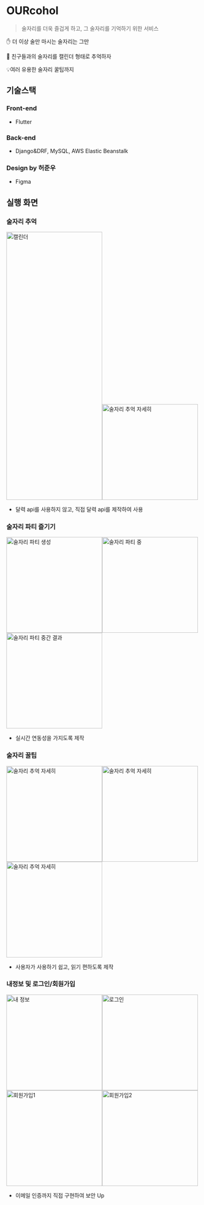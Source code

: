 # OURcohol
> 술자리를 더욱 즐겁게 하고, 그 술자리를 기억하기 위한 서비스

✋ 더 이상 술만 마시는 술자리는 그만

📆 친구들과의 술자리를 캘린더 형태로 추억하자 

💡여러 유용한 술자리 꿀팁까지



## 기술스택

### Front-end

- Flutter

### Back-end

- Django&DRF, MySQL, AWS Elastic Beanstalk


### **Design** by 허준우

- Figma



## 실행 화면

### 술자리 추억
<img alt="캘린더" src="https://github.com/pdh0927/Ourcohol/assets/67888951/d09e657d-1c3a-4cb0-851a-be584732fb94" width = "250" height = "700"><img alt="술자리 추억 자세히" src="https://github.com/pdh0927/Ourcohol/assets/67888951/fcea02f8-894b-4b8b-b6c3-d60183c38380" width = "250">

- 달력 api를 사용하지 않고, 직접 달력 api를 제작하여 사용

### 술자리 파티 즐기기
<img alt="술자리 파티 생성" src="https://github.com/pdh0927/Ourcohol/assets/67888951/d939dfc3-7b73-4985-8aa0-0e6f5ab6d1b6" width = "250"><img alt="술자리 파티 중" src="https://github.com/pdh0927/Ourcohol/assets/67888951/1b14da7a-2188-4698-bb46-fd8441497272" width = "250">
<img alt="술자리 파티 중간 결과" src="https://github.com/pdh0927/Ourcohol/assets/67888951/21ed372c-0d1b-41ac-a705-2db8ea9722bb" width = "250">

- 실시간 연동성을 가지도록 제작

### 술자리 꿀팁
<img alt="술자리 추억 자세히" src="https://github.com/pdh0927/Ourcohol/assets/67888951/fd73248a-5a8d-4478-9a31-39830e83eca3" width = "250"><img alt="술자리 추억 자세히" src="https://github.com/pdh0927/Ourcohol/assets/67888951/90a1a4e7-63b8-4707-b819-b394e8e9fd39" width = "250"><img alt="술자리 추억 자세히" src="https://github.com/pdh0927/Ourcohol/assets/67888951/d09e657d-1c3a-4cb0-851a-be584732fb94" width = "250">

- 사용자가 사용하기 쉽고, 읽기 편하도록 제작
  
### 내정보 및 로그인/회원가입
<img alt="내 정보" src="https://github.com/pdh0927/Ourcohol/assets/67888951/c6f6bcd3-6363-47f4-ba0d-f7781cf3c128" width = "250"><img alt="로그인" src="https://github.com/pdh0927/Ourcohol/assets/67888951/0423f0b5-77d8-4e69-b8e4-4e29e8a49380" width = "250"><img alt="회원가입1" src="https://github.com/pdh0927/Ourcohol/assets/67888951/711b06de-58a3-40e5-a1f5-646e20f2c3ff" width = "250"><img alt="회원가입2" src="https://github.com/pdh0927/Ourcohol/assets/67888951/d3d6f426-542b-4141-aa4e-c24ebc8c8ffd" width = "250">

- 이메일 인증까지 직접 구현하여 보안 Up
